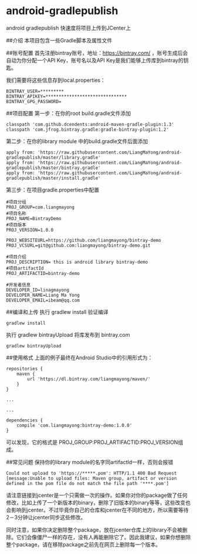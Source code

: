 # android-gradlepublish
android gradlepublish 快速度将项目上传到JCenter上

##介绍
本项目包含一些Gradle脚本及属性文件

##账号配置
首先注册bintray账号，地址：https://bintray.com/ ，账号生成后会自动为你分配一个API Key，账号名以及API Key是我们能够上传库到bintray的钥匙。

我们需要将这些信息存到local.properties：
```
BINTRAY_USER=*********
BINTRAY_APIKEY=*******************************
BINTRAY_GPG_PASSWORD=
```
##项目配置
第一步：在你的root build.gradle文件添加
```
classpath 'com.github.dcendents:android-maven-gradle-plugin:1.3'
classpath 'com.jfrog.bintray.gradle:gradle-bintray-plugin:1.2'
```
第二步：在你的library module 中的build.gradle文件后面添加
```
apply from: 'https://raw.githubusercontent.com/LiangMaYong/android-gradlepublish/master/library.gradle'
apply from: 'https://raw.githubusercontent.com/LiangMaYong/android-gradlepublish/master/bintray.gradle'
apply from: 'https://raw.githubusercontent.com/LiangMaYong/android-gradlepublish/master/install.gradle'
```
第三步：在项目gradle.properties中配置
```
#项目分组
PROJ_GROUP=com.liangmayong
#项目名称
PROJ_NAME=BintrayDemo
#项目版本
PROJ_VERSION=1.0.0

PROJ_WEBSITEURL=https://github.com/liangmayong/bintray-demo
PROJ_VCSURL=git@github.com:liangmayong/bintray-demo.git

#项目介绍
PROJ_DESCRIPTION= this is android library bintray-demo
#项目artifactId
PROJ_ARTIFACTID=bintray-demo

#开发者信息
DEVELOPER_ID=linagmayong
DEVELOPER_NAME=Liang Ma Yong
DEVELOPER_EMAIL=ibeam@qq.com
```
##编译和上传
执行 gradlew install 验证编译
```
gradlew install
```

执行 gradlew bintrayUpload 将库发布到 bintray.com
```
gradlew bintrayUpload
```

##使用格式
上面的例子最终在Android Studio中的引用形式为：
```
repositories {
    maven {
        url 'https://dl.bintray.com/liangmayong/maven/'
    }
}

...

...

dependencies {
    compile 'com.liangmayong:bintray-demo:1.0.0'
}
```
可以发现，它的格式是 PROJ_GROUP:PROJ_ARTIFACTID:PROJ_VERSION组成。

##常见问题
保持你的library module的名字同artifactId一样，否则会报错
```
Could not upload to 'https://*****.pom': HTTP/1.1 400 Bad Request [message:Unable to upload files: Maven group, artifact or version defined in the pom file do not match the file path '****.pom']
```

请注意链接到jcenter是一个只需做一次的操作。如果你对你的package做了任何修改，比如上传了一个新版本的binary，删除了旧版本的binary等等，这些改变也会影响到jcenter。不过毕竟你自己的仓库和jcenter在不同的地方，所以需要等待2－3分钟让jcenter同步这些修改。

同时注意，如果你决定删除整个package，放在jcenter仓库上的library不会被删除。它们会像僵尸一样的存在，没有人再能删除它了。因此我建议，如果你想删除整个package，请在移除package之前先在网页上删除每一个版本。




